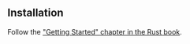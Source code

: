 ## Installation

Follow the ["Getting Started" chapter in the Rust book](https://doc.rust-lang.org/book/getting-started.html).
